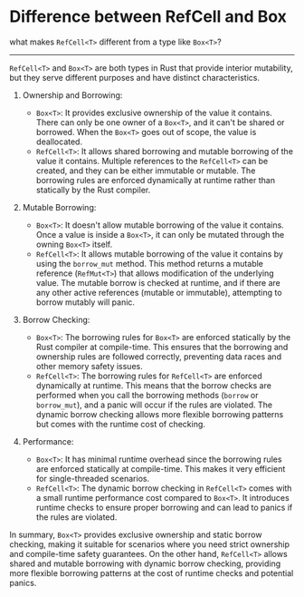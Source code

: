 # Difference between RefCell<T> and Box<T>

what makes `RefCell<T>` different from a type like `Box<T>`?

___

`RefCell<T>` and `Box<T>` are both types in Rust that provide interior mutability, but they serve different purposes and have distinct characteristics.

1. Ownership and Borrowing:
   - `Box<T>`: It provides exclusive ownership of the value it contains. There can only be one owner of a `Box<T>`, and it can't be shared or borrowed. When the `Box<T>` goes out of scope, the value is deallocated.
   - `RefCell<T>`: It allows shared borrowing and mutable borrowing of the value it contains. Multiple references to the `RefCell<T>` can be created, and they can be either immutable or mutable. The borrowing rules are enforced dynamically at runtime rather than statically by the Rust compiler.

2. Mutable Borrowing:
   - `Box<T>`: It doesn't allow mutable borrowing of the value it contains. Once a value is inside a `Box<T>`, it can only be mutated through the owning `Box<T>` itself.
   - `RefCell<T>`: It allows mutable borrowing of the value it contains by using the `borrow_mut` method. This method returns a mutable reference (`RefMut<T>`) that allows modification of the underlying value. The mutable borrow is checked at runtime, and if there are any other active references (mutable or immutable), attempting to borrow mutably will panic.

3. Borrow Checking:
   - `Box<T>`: The borrowing rules for `Box<T>` are enforced statically by the Rust compiler at compile-time. This ensures that the borrowing and ownership rules are followed correctly, preventing data races and other memory safety issues.
   - `RefCell<T>`: The borrowing rules for `RefCell<T>` are enforced dynamically at runtime. This means that the borrow checks are performed when you call the borrowing methods (`borrow` or `borrow_mut`), and a panic will occur if the rules are violated. The dynamic borrow checking allows more flexible borrowing patterns but comes with the runtime cost of checking.

4. Performance:
   - `Box<T>`: It has minimal runtime overhead since the borrowing rules are enforced statically at compile-time. This makes it very efficient for single-threaded scenarios.
   - `RefCell<T>`: The dynamic borrow checking in `RefCell<T>` comes with a small runtime performance cost compared to `Box<T>`. It introduces runtime checks to ensure proper borrowing and can lead to panics if the rules are violated.

In summary, `Box<T>` provides exclusive ownership and static borrow checking, making it suitable for scenarios where you need strict ownership and compile-time safety guarantees. On the other hand, `RefCell<T>` allows shared and mutable borrowing with dynamic borrow checking, providing more flexible borrowing patterns at the cost of runtime checks and potential panics.